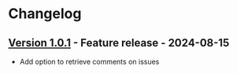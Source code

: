 # Changelog

## [Version 1.0.1](https://github.com/dataiku/dss-plugin-jira/releases/tag/v1.0.1) - Feature release - 2024-08-15

- Add option to retrieve comments on issues
